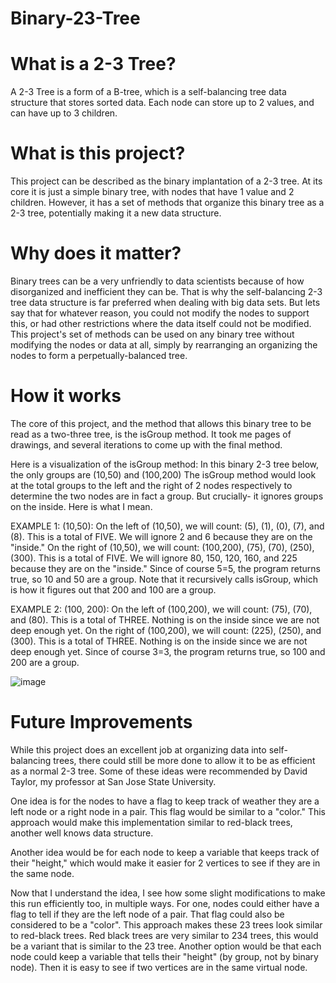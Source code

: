 # Binary-23-Tree

# What is a 2-3 Tree?
A 2-3 Tree is a form of a B-tree, which is a self-balancing tree data structure that stores sorted data. Each node can store up to 2 values, and can have up to 3 children. 

# What is this project?
This project can be described as the binary implantation of a 2-3 tree. At its core it is just a simple binary tree, with nodes that have 1 value and 2 children. However, it has a set of methods that organize this binary tree as a 2-3 tree, potentially making it a new data structure. 

# Why does it matter?
Binary trees can be a very unfriendly to data scientists because of how disorganized and inefficient they can be. That is why the self-balancing 2-3 tree data structure is far preferred when dealing with big data sets. But lets say that for whatever reason, you could not modify the nodes to support this, or had other restrictions where the data itself could not be modified. This project's set of methods can be used on any binary tree without modifying the nodes or data at all, simply by rearranging an organizing the nodes to form a perpetually-balanced tree. 

# How it works
The core of this project, and the method that allows this binary tree to be read as a two-three tree, is the isGroup method. It took me pages of drawings, and several iterations to come up with the final method. 

Here is a visualization of the isGroup method:
In this binary 2-3 tree below, the only groups are (10,50) and (100,200) The isGroup method would look at the total groups to the left and the right of 2 nodes respectively to determine the two nodes are in fact a group. But crucially- it ignores groups on the inside. Here is what I mean. 

EXAMPLE 1:
(10,50): 
On the left of (10,50), we will count: (5), (1), (0), (7), and (8). This is a total of FIVE. We will ignore 2 and 6 because they are on the "inside." 
On the right of (10,50), we will count: (100,200), (75), (70), (250), (300). This is a total of FIVE. We will ignore 80, 150, 120, 160, and 225 because they are on the "inside." 
Since of course 5=5, the program returns true, so 10 and 50 are a group. Note that it recursively calls isGroup, which is how it figures out that 200 and 100 are a group.

EXAMPLE 2: 
(100, 200):
On the left of (100,200), we will count: (75), (70), and (80). This is a total of THREE. Nothing is on the inside since we are not deep enough yet.
On the right of (100,200), we will count: (225), (250), and (300). This is a total of THREE. Nothing is on the inside since we are not deep enough yet.
Since of course 3=3, the program returns true, so 100 and 200 are a group.

![image](https://user-images.githubusercontent.com/30671624/188293013-864cbcf2-463a-4120-8fa1-cc4e9eef5909.png)

# Future Improvements
While this project does an excellent job at organizing data into self-balancing trees, there could still be more done to allow it to be as efficient as a normal 2-3 tree. Some of these ideas were recommended by David Taylor, my professor at San Jose State University.

One idea is for the nodes to have a flag to keep track of weather they are a left node or a right node in a pair. This flag would be similar to a "color." This approach would make this implementation similar to red-black trees, another well knows data structure. 

Another idea would be for each node to keep a variable that keeps track of their "height," which would make it easier for 2 vertices to see if they are in the same node. 

Now that I understand the idea, I see how some slight modifications to make this run efficiently too, in multiple ways.  For one, nodes could either have a flag to tell if they are the left node of a pair.  That flag could also be considered to be a "color".  This approach makes these 23 trees look similar to red-black trees.  Red black trees are very similar to 234 trees, this would be a variant that is similar to the 23 tree.  Another option would be that each node could keep a variable that tells their "height" (by group, not by binary node).  Then it is easy to see if two vertices are in the same virtual node.
